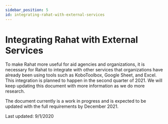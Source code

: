 ```yaml
---
sidebar_position: 5
id: integrating-rahat-with-external-services
---
```


# Integrating Rahat with External Services

To make Rahat more useful for aid agencies and organizations, it is necessary for Rahat to integrate with other services that organizations have already been using tools such as KoboToolbox, Google Sheet, and Excel. This integration is planned to happen in the second quarter of 2021. We will keep updating this document with more information as we do more research.

The document currently is a work in progress and is expected to be updated with the full requirements by December 2021.

Last updated: 9/1/2020
